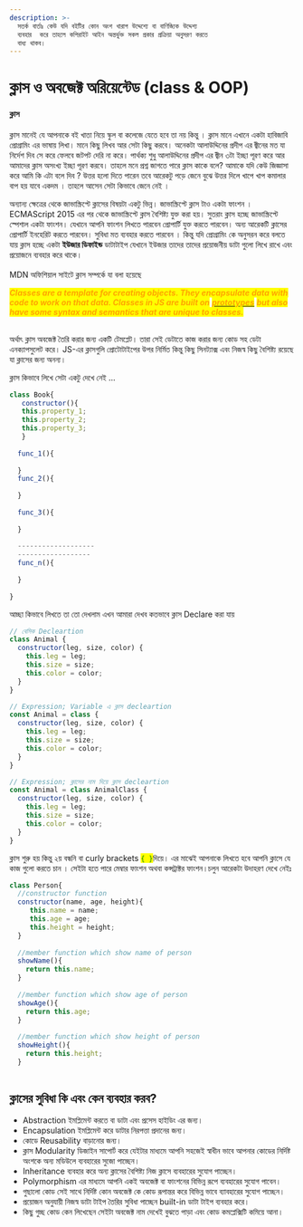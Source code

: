 ```yaml
---
description: >-
  সতর্ক বার্তাঃ কেউ যদি বইটির কোন অংশ খারাপ উদ্দেশ্যে বা বাণিজ্যিক উদ্দেশ্য
  ব্যবহার  করে তাহলে কপিরাইট আইন অন্তর্ভুক্ত সকল প্রকার প্রক্রিয়া অনুসরণ করতে
  বাধ্য থাকব।
---
```


# ক্লাস ও অবজেক্ট অরিয়েন্টেড (class & OOP)

#### ক্লাস

ক্লাস মানেই যে আপনাকে বই খাতা নিয়ে স্কুল বা কলেজে যেতে হবে তা নয় কিন্তু । ক্লাস মানে এখানে একটা হাবিজাবি প্রোগ্রামিং এর ভাষায় লিখা। মানে কিছু লিখব আর সেটা কিছু করবে। অনেকটা আলাউদ্দিনের প্রদীপ এর জ্বীনের মত যা নির্দেশ দিব সে করে ফেলবে জটপট দেরি না করে। পার্থক্য শুধু আলাউদ্দিনের প্রদীপ এর জ্বীন ৩টা ইচ্ছা পূরণ করে আর আমাদের ক্লাস অসংখ্য ইচ্ছা পূরণ করবে। তাহলে মনে প্রশ্ন জাগতে পারে ক্লাস কাকে বলে? আমাকে যদি কেউ জিজ্ঞাসা করে আমি কি এটা বলে দিব ? উত্তর হলো দিতে পারেন তবে আরেকটু পড়ে জেনে বুঝে উত্তর দিলে খাপে খাপ কমালার বাপ হয় যাবে একদম । তাহলে আসেন সেটা কিভাবে জেনে নেই ।

অন্যান্য ক্ষেত্রের থেকে জাভাস্ক্রিপ্টে ক্লাসের বিষয়টা একটু ভিন্ন। জাভাস্ক্রিপ্টে ক্লাস টাও একটা ফাংশন । ECMAScript 2015 এর পর থেকে জাভাস্ক্রিপ্টে ক্লাস বৈশিষ্ট্য যুক্ত করা হয়। সুতরাং ক্লাস হচ্ছে জাভাস্ক্রিপ্টে স্পেশাল একটা ফাংশন। যেখানে আপনি ফাংশন লিখতে পারবেন প্রোপার্টি যুক্ত করতে পারবেন। অন্য আরেকটি ক্লাসের প্রোপার্টি ইনহেরিট করতে পারবেন। সুবিধা মত ব্যবহার করতে পারবেন । কিন্তু যদি প্রোগ্রামিং কে অনুসরন করে বলতে যায় ক্লাস হচ্ছে একটা **ইউজার ডিফাইন্ড** ডাটাটাইপ যেখানে ইউজার তাদের তাদের প্রয়োজনীয় ডাটা গুলো লিখে রাখে এবং প্রয়োজনে ব্যবহার করে থাকে।\
\
MDN অফিশিয়াল সাইটে ক্লাস সম্পর্কে যা বলা হয়েছে&#x20;

_<mark style="color:orange;">**Classes are a template for creating objects. They encapsulate data with code to work on that data. Classes in JS are built on**</mark>_ [_<mark style="color:orange;">**prototypes**</mark>_](https://developer.mozilla.org/en-US/docs/Web/JavaScript/Inheritance\_and\_the\_prototype\_chain) _<mark style="color:orange;">**but also have some syntax and semantics that are unique to classes.**</mark>_

\
অর্থাৎ ক্লাস অবজেক্ট তৈরি করার জন্য একটি টেমপ্লেট। তারা সেই ডেটাতে কাজ করার জন্য কোড সহ ডেটা এনক্যাপসুলেট করে। JS-এর ক্লাসগুলি প্রোটোটাইপের উপর নির্মিত কিন্তু কিছু সিনট্যাক্স এবং নিজস্ব কিছু বৈশিষ্ট্য  রয়েছে যা ক্লাসের জন্য অনন্য।

ক্লাস কিভাবে লিখে সেটা একটু দেখে নেই ...

```javascript
class Book{
   constructor(){
   this.property_1;
   this.property_2;
   this.property_3;
   }
  
  func_1(){
  
  }
  func_2(){
  
  }
  
  func_3(){
  
  }
  
  -------------------
  ------------------
  func_n(){
  
  }
  
}
```

আচ্ছা কিভাবে লিখতে তা তো দেখলাম এখন আমারা দেখব কতভাবে ক্লাস Declare  করা যায়&#x20;

```javascript
// বেসিক Decleartion
class Animal {
  constructor(leg, size, color) {
    this.leg = leg;
    this.size = size;
    this.color = color;
  }
}

// Expression; Variable এ ক্লাস decleartion
const Animal = class {
  constructor(leg, size, color) {
    this.leg = leg;
    this.size = size;
    this.color = color;
  }
}

// Expression; ক্লাসের নাম দিয়ে ক্লাস decleartion
const Animal = class AnimalClass {
  constructor(leg, size, color) {
    this.leg = leg;
    this.size = size;
    this.color = color;
  }
}

```

ক্লাস শুরু হয় কিন্তু  ২য় বন্ধনি বা curly brackets <mark style="color:green;">`{ }`</mark>দিয়ে। এর মাঝেই আপনাকে লিখতে হবে আপনি ক্লাসে যে কাজ গুলো করতে চান । সেইটা হতে পারে মেম্বার ফাংশন অথবা কন্সট্রাক্টর ফাংশন।চলুন আরেকটা উদাহরণ দেখে নেইঃ&#x20;

```javascript
class Person{
  //constructor function
  constructor(name, age, height){
     this.name = name;
     this.age = age;
     this.height = height;
  }
  
  //member function which show name of person
  showName(){
    return this.name;
  }
  
  //member function which show age of person
  showAge(){
    return this.age;
  }
  
  //member function which show height of person
  showHeight(){
    return this.height;
  }
  

```

## ক্লাসের সুবিধা কি এবং কেন ব্যবহার করব?

* Abstraction ইমপ্লিমেন্ট করতে বা ডাটা এবং প্রসেস হাইডিং এর জন্য।
* Encapsulation ইমপ্লিমেন্ট করে ডাটার নিরপত্তা প্রদানের জন্য।
* কোডে Reusability বাড়ানোর জন্য।&#x20;
* ক্লাস Modularity ডিজাইন সাপোর্ট করে যেইটার মাধ্যমে আপনি সহজেই স্বাধীন ভাবে আপনার কোডের নির্দিষ্ট অংশকে অন্য মডিউলে ব্যবহারের সুজো পাচ্ছেন।&#x20;
* Inheritance ব্যবহার করে অন্য ক্লাসের বৈশিষ্ট্য নিজ ক্লাসে ব্যবহারের সুযোগ পাচ্ছেন।&#x20;
* Polymorphism এর মাধ্যমে আপনি একই অবজেক্ট বা ফাংশনের বিভিন্ন রূপে ব্যবহারের সুযোগ পাবেন।
* গুছালো কোড সেই সাথে নির্দিষ্ট কোন অবজেক্ট কে কোড রূপান্তর করে বিভিন্ন ভাবে ব্যাবহারের সুযোগ পাচ্ছেন।
* প্রয়োজন অনুযায়ী নিজস্ব ডাটা টাইপ তৈরির সুবিধা পাচ্ছেন built-in ডাটা টাইপ ব্যবহার করে।
* কিছু গুচ্ছ কোড কেন লিখেছেন সেইটা অবজেক্ট নাম দেখেই বুঝতে পাড়া এবং কোড কমপ্লেক্সিটি কমিয়ে আনা।
